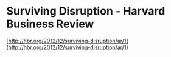 <!--
id: 38106042242
link: http://tumblr.atmos.org/post/38106042242/surviving-disruption-harvard-business-review
slug: surviving-disruption-harvard-business-review
date: Sun Dec 16 2012 16:22:47 GMT-0800 (PST)
publish: 2012-12-016
tags: 
title: Surviving Disruption - Harvard Business Review
-->


Surviving Disruption - Harvard Business Review
==============================================

[http://hbr.org/2012/12/surviving-disruption/ar/1](http://hbr.org/2012/12/surviving-disruption/ar/1)


